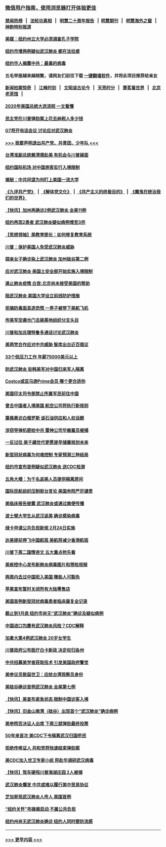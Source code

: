### [微信用户指南，使用浏览器打开体验更佳](https://github.com/gfw-breaker/banned-news1/blob/master/indexes/wechat-guide.md?t=0)
#### [禁闻热榜](热点新闻.md?t=0)  &nbsp;&nbsp;|&nbsp;&nbsp; [法轮功真相](https://github.com/gfw-breaker/truth/blob/master/README.md?t=0) &nbsp;&nbsp;|&nbsp;&nbsp; [明慧二十周年报告](https://github.com/gfw-breaker/mh-reports/blob/master/README.md?t=0) &nbsp;&nbsp;|&nbsp;&nbsp;[明慧期刊](https://github.com/gfw-breaker/mh-qikan) &nbsp;&nbsp;|&nbsp;&nbsp; [明慧海外之窗](https://github.com/gfw-breaker/mh-news/blob/master/README.md?t=0) &nbsp;&nbsp;|&nbsp;&nbsp; [神韵特别报道](https://github.com/gfw-breaker/mh-news/blob/master/shenyun.md?t=0)
#### [美媒：纽约州立大学必须调查孔子学院](../pages/nsc412/n11840637.md?t=02040333) 
#### [纽约市增两例疑似武汉肺炎 都在法拉盛](../pages/nsc412/n11840625.md?t=02040333) 
#### [纽约华人揭露中共：最毒的病毒](../pages/nsc412/n11840631.md?t=02040333) 
#### 五毛举报越来越频繁，请网友们前往下载 [一键翻墙软件](https://github.com/gfw-breaker/ssr-accounts)，并将此项目推荐给亲友
#### [新闻拍案惊奇](https://github.com/gfw-breaker/banned-news1/blob/master/pages/link4.md) &nbsp;&nbsp;|&nbsp;&nbsp; [江峰时刻](https://github.com/gfw-breaker/banned-news1/blob/master/pages/link4.md) &nbsp;&nbsp;|&nbsp;&nbsp; [文昭谈古论今](https://github.com/gfw-breaker/banned-news1/blob/master/pages/link4.md) &nbsp;&nbsp;|&nbsp;&nbsp; [天亮时分](https://github.com/gfw-breaker/banned-news1/blob/master/pages/link4.md) &nbsp;&nbsp;|&nbsp;&nbsp; [萧茗看世界](https://github.com/gfw-breaker/banned-news1/blob/master/pages/link4.md) &nbsp;&nbsp;|&nbsp;&nbsp; [北京老茶馆](https://github.com/gfw-breaker/banned-news1/blob/master/pages/link4.md) &nbsp;&nbsp;|&nbsp;&nbsp; 
#### [2020年美国总统大选流程 一文看懂](../pages/nsc412/n11842056.md?t=02040333) 
#### [民主党在川普弹劾案上花去纳税人多少钱](../pages/nsc412/n11841941.md?t=02040333) 
#### [G7将开电话会议 讨论应对武汉肺炎](../pages/nsc412/n11841658.md?t=02040333) 
#### [>>> 我要声明退出共产党、共青团、少年队 <<<](https://github.com/begood0513/goodnews/blob/master/quit/letter.md) 
#### [台湾准副总统赖清德赴美 有机会与川普碰面](../pages/nsc412/n11841332.md?t=02040333) 
#### [纽约国际机场  对中国旅客实行入境限制](../pages/nsc412/n11840619.md?t=02040333) 
#### [揭秘：中共间谍为何盯上美国一流大学](../pages/nsc412/n11840270.md?t=02040333) 
#### [《九评共产党》](https://github.com/begood0513/9ping.md/blob/master/README.md) &nbsp;|&nbsp; [《解体党文化》](../../../../jtdwh.md/blob/master/README.md)  &nbsp;|&nbsp; [《共产主义的终极目的》](../../../../gczydzjmd.md/blob/master/README.md) &nbsp;|&nbsp; [《魔鬼在统治我们的世界》](../../../../mgztzwmdsj.md/blob/master/README.md) 
#### [【快讯】加州再确诊2例武汉肺炎 全美11例](../pages/nsc412/n11840339.md?t=02040333) 
#### [纽约再现2患者 武汉肺炎疑似病例增至3宗](../pages/nsc412/n11840010.md?t=02040333) 
#### [【思想领袖】美教育部长：如何修复教育系统](../pages/nsc412/n11690865.md?t=02040333) 
#### [川普：保护美国人免受武汉肺炎威胁](../pages/nsc412/n11839718.md?t=02040333) 
#### [探亲女子确诊染上武汉肺炎 加州硅谷第二例](../pages/nsc412/n11839784.md?t=02040333) 
#### [应对武汉肺炎 美国土安全部开始实施入境限制](../pages/nsc412/n11839729.md?t=02040333) 
#### [遏止肺炎疫情 白宫:北京尚未接受美国的帮助](../pages/nsc412/n11839660.md?t=02040333) 
#### [阻武汉肺炎 美国大学设立前线防护措施](../pages/nsc412/n11839479.md?t=02040333) 
#### [拒摘防毒面具造恐慌 一男子被带下美航飞机](../pages/nsc412/n11839455.md?t=02040333) 
#### [传美军空袭也门击毙基地组织分支头目](../pages/nsc412/n11839210.md?t=02040333) 
#### [川普和加总理特鲁多通话讨论武汉肺炎](../pages/nsc412/n11839128.md?t=02040333) 
#### [美两党合作应对中共威胁 智库出台近百倡议](../pages/nsc412/n11838437.md?t=02040333) 
#### [33个低压力工作 年薪75000美元以上](../pages/nsc412/n11834441.md?t=02040333) 
#### [防武汉肺炎 驻韩美军对中国归来军人隔离](../pages/nsc412/n11838970.md?t=02040333) 
#### [Costco或亚马逊Prime会员 哪个更合适你](../pages/nsc412/n11834459.md?t=02040333) 
#### [美国印太司令部禁止所属军民前往中国](../pages/nsc412/n11838418.md?t=02040333) 
#### [曾去中国者入境美国 航空公司将执行新规则](../pages/nsc412/n11838375.md?t=02040333) 
#### [蓬佩奥访白俄罗斯 谈石油供应和人权话题](../pages/nsc412/n11838242.md?t=02040333) 
#### [涉窃导弹机密给中共 雷神公司华裔雇员被捕](../pages/nsc412/n11838129.md?t=02040333) 
#### [一反过往 美千禧世代更愿提早储蓄规划未来](../pages/nsc412/n11837601.md?t=02040333) 
#### [新型冠状病毒为何难控制 专家预测三种结局](../pages/nsc412/n11838002.md?t=02040333) 
#### [纽约市宣布首例疑似武汉肺炎 送CDC检测](../pages/nsc412/n11837852.md?t=02040333) 
#### [五角大楼：为千名返美人员提供隔离房间](../pages/nsc412/n11837831.md?t=02040333) 
#### [国际民航组织压制挺台言论 美国务院严厉谴责](../pages/nsc412/n11837791.md?t=02040333) 
#### [美临床报告披露 武汉肺炎或通过粪便传播](../pages/nsc412/n11837626.md?t=02040333) 
#### [波士顿大学生从武汉返美 确诊感染病毒](../pages/nsc412/n11837580.md?t=02040333) 
#### [绿卡申请公共负担新规 2月24日实施](../pages/nsc412/n11836634.md?t=02040333) 
#### [达美提前停飞中国航班 美航将减少香港航班](../pages/nsc412/n11837649.md?t=02040333) 
#### [川普下周二国情咨文 五大重点抢先看](../pages/nsc412/n11837512.md?t=02040333) 
#### [美疾控中心发布新肺炎病毒图片和筛检视频](../pages/nsc412/n11837491.md?t=02040333) 
#### [两周内去过中国拒入美国 哪些人可豁免](../pages/nsc412/n11837400.md?t=02040333) 
#### [苹果宣布暂时关闭所有大陆零售店](../pages/nsc412/n11837097.md?t=02040333) 
#### [美国首例新型冠状病毒患者临床康复全记录](../pages/nsc412/n11836513.md?t=02040333) 
#### [截止到1月底  纽约市尚无“武汉肺炎”确诊及疑似病例](../pages/nsc412/n11836657.md?t=02040333) 
#### [中国进口包裹有武汉肺炎风险？CDC解释](../pages/nsc412/n11836321.md?t=02040333) 
#### [加拿大第4例武汉肺炎 20岁女学生](../pages/nsc412/n11836537.md?t=02040333) 
#### [川普政府公布医疗白卡新政 决定权归各州](../pages/nsc412/n11836336.md?t=02040333) 
#### [中共招募美学者获取技术 引发美国政府警觉](../pages/nsc412/n11836277.md?t=02040333) 
#### [美参议员致函世卫：应给台湾观察员身份](../pages/nsc412/n11836183.md?t=02040333) 
#### [美硅谷确诊首例武汉肺炎 全美第七例](../pages/nsc412/n11836093.md?t=02040333) 
#### [【快讯】美宣布紧急状态 限制中国访客入境](../pages/nsc412/n11836030.md?t=02040333) 
#### [【快讯】旧金山南湾（硅谷）出现首个“武汉肺炎”确诊病例](../pages/nsc412/n11836084.md?t=02040333) 
#### [美参院否决证人出席 下周三就弹劾最终投票](../pages/nsc412/n11835900.md?t=02040333) 
#### [50年来首次 美CDC下令隔离武汉归国侨民](../pages/nsc412/n11835854.md?t=02040333) 
#### [拒绝传唤证人 共和党将快速结束弹劾案](../pages/nsc412/n11835573.md?t=02040333) 
#### [美CDC加入世卫专家小组 将赴华调研武汉病毒](../pages/nsc412/n11835584.md?t=02040333) 
#### [【快讯】驾车硬闯川普海湖庄园 2人被捕](../pages/nsc412/n11835785.md?t=02040333) 
#### [武汉肺炎爆发 中共或难以履行美中贸易协议](../pages/nsc412/n11834752.md?t=02040333) 
#### [芝加哥现武汉肺炎人传人 美国首例](../pages/nsc412/n11834730.md?t=02040333) 
#### [“纽约关怀”布碌崙启动  不属公共负担](../pages/nsc412/n11834269.md?t=02040333) 
#### [纽约州尚无武汉肺炎确诊  纽约人同时要防流感](../pages/nsc412/n11834247.md?t=02040333) 

----
#### [ >>> 更早内容 <<< ](../indexes/nsc412-earlier.md)
